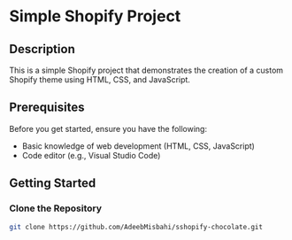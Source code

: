 # Simple Shopify Project

## Description

This is a simple Shopify project that demonstrates the creation of a custom Shopify theme using HTML, CSS, and JavaScript.

## Prerequisites

Before you get started, ensure you have the following:

- Basic knowledge of web development (HTML, CSS, JavaScript)
- Code editor (e.g., Visual Studio Code)

## Getting Started

### Clone the Repository

```bash
git clone https://github.com/AdeebMisbahi/sshopify-chocolate.git
